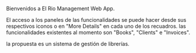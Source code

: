 Bienvenidos a El Rio Management Web App.

El acceso a los paneles de las funcionalidades se puede hacer desde sus respectivos iconos o en "More Details" en cada
uno de los recuadros.
las funcionalidades existentes al momento son "Books", "Clients" e "Invoices".

la propuesta es un sistema de gestión de librerías.


